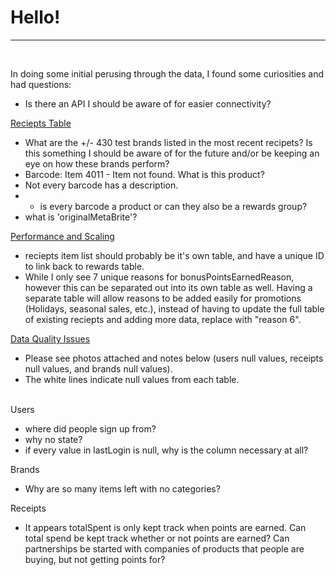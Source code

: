 # Hello!
---
&nbsp;

In doing some initial perusing through the data, I found some curiosities and had questions:

- Is there an API I should be aware of for easier connectivity?

<u>Reciepts Table</u>
- What are the +/- 430 test brands listed in the most recent recipets? Is this something I should be aware of for the future and/or be keeping an eye on how these brands perform?
- Barcode: Item 4011 - Item not found. What is this product?
- Not every barcode has a description.
- - is every barcode a product or can they also be a rewards group?
- what is 'originalMetaBrite'?

<u>Performance and Scaling</u>
- reciepts item list should probably be it's own table, and have a unique ID to link back to rewards table.
- While I only see 7 unique reasons for bonusPointsEarnedReason, however this can be separated out into its own table as well. Having a separate table will allow reasons to be added easily for promotions (Holidays, seasonal sales, etc.), instead of having to update the full table of existing reciepts and adding more data, replace with "reason 6".

<u>Data Quality Issues</u>
- Please see photos attached and notes below (users null values, receipts null values, and brands null values).
- The white lines indicate null values from each table.  
&nbsp;  

Users
- where did people sign up from?
- why no state?
- if every value in lastLogin is null, why is the column necessary at all?

Brands
- Why are so many items left with no categories?

Receipts
- It appears totalSpent is only kept track when points are earned. Can total spend be kept track whether or not points are earned? Can partnerships be started with companies of products that people are buying, but not getting points for?
